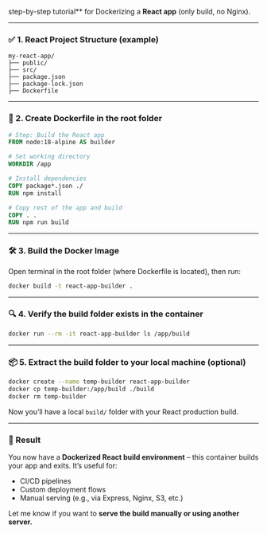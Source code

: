  step-by-step tutorial** for Dockerizing a **React app** (only build, no Nginx).

---

### ✅ 1. **React Project Structure (example)**

```
my-react-app/
├── public/
├── src/
├── package.json
├── package-lock.json
├── Dockerfile
```

---

### 🐳 2. **Create Dockerfile** in the root folder

```Dockerfile
# Step: Build the React app
FROM node:18-alpine AS builder

# Set working directory
WORKDIR /app

# Install dependencies
COPY package*.json ./
RUN npm install

# Copy rest of the app and build
COPY . .
RUN npm run build
```

---

### 🛠️ 3. **Build the Docker Image**

Open terminal in the root folder (where Dockerfile is located), then run:

```bash
docker build -t react-app-builder .
```

---

### 🔍 4. **Verify the build folder exists in the container**

```bash
docker run --rm -it react-app-builder ls /app/build
```

---

### 📦 5. **Extract the build folder to your local machine (optional)**

```bash
docker create --name temp-builder react-app-builder
docker cp temp-builder:/app/build ./build
docker rm temp-builder
```

Now you’ll have a local `build/` folder with your React production build.

---

### 🎯 Result

You now have a **Dockerized React build environment** – this container builds your app and exits. It’s useful for:

* CI/CD pipelines
* Custom deployment flows
* Manual serving (e.g., via Express, Nginx, S3, etc.)

Let me know if you want to **serve the build manually or using another server.**
